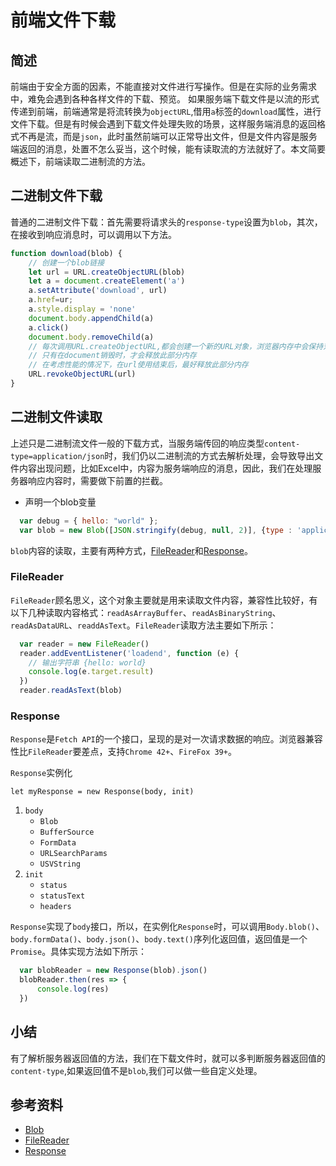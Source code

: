 # 前端文件下载

## 简述

前端由于安全方面的因素，不能直接对文件进行写操作。但是在实际的业务需求中，难免会遇到各种各样文件的下载、预览。
如果服务端下载文件是以流的形式传递到前端，前端通常是将流转换为`objectURL`,借用`a`标签的`download`属性，进行文件下载。但是有时候会遇到下载文件处理失败的场景，这样服务端消息的返回格式不再是流，而是`json`，此时虽然前端可以正常导出文件，但是文件内容是服务端返回的消息，处置不怎么妥当，这个时候，能有读取流的方法就好了。本文简要概述下，前端读取二进制流的方法。

## 二进制文件下载

普通的二进制文件下载：首先需要将请求头的`response-type`设置为`blob`，其次，在接收到响应消息时，可以调用以下方法。

```JavaScript
function download(blob) {
    // 创建一个blob链接
    let url = URL.createObjectURL(blob)
    let a = document.createElement('a')
    a.setAttribute('download', url)
    a.href=ur;
    a.style.display = 'none'
    document.body.appendChild(a)
    a.click()
    document.body.removeChild(a)
    // 每次调用URL.createObjectURL,都会创建一个新的URL对象，浏览器内存中会保持对该对象的引用
    // 只有在document销毁时，才会释放此部分内存
    // 在考虑性能的情况下，在url使用结束后，最好释放此部分内存
    URL.revokeObjectURL(url)
}
```

## 二进制文件读取

上述只是二进制流文件一般的下载方式，当服务端传回的响应类型`content-type=application/json`时，我们仍以二进制流的方式去解析处理，会导致导出文件内容出现问题，比如Excel中，内容为服务端响应的消息，因此，我们在处理服务器响应内容时，需要做下前置的拦截。

- 声明一个blob变量

```JavaScript
  var debug = { hello: "world" };
  var blob = new Blob([JSON.stringify(debug, null, 2)], {type : 'application/json'})
```

`blob`内容的读取，主要有两种方式，[FileReader](https://developer.mozilla.org/zh-CN/docs/Web/API/FileReader)和[Response](https://developer.mozilla.org/zh-CN/docs/Web/API/Response/Response)。

### FileReader

`FileReader`顾名思义，这个对象主要就是用来读取文件内容，兼容性比较好，有以下几种读取内容格式：`readAsArrayBuffer`、`readAsBinaryString`、`readAsDataURL`、`readdAsText`。`FileReader`读取方法主要如下所示：

```JavaScript
  var reader = new FileReader()
  reader.addEventListener('loadend', function (e) {
    // 输出字符串 {hello: world}
    console.log(e.target.result)
  })
  reader.readAsText(blob)
```

### Response

`Response`是`Fetch API`的一个接口，呈现的是对一次请求数据的响应。浏览器兼容性比`FileReader`要差点，支持`Chrome 42+`、`FireFox 39+`。

`Response`实例化

```
let myResponse = new Response(body, init)
```

1. `body`
   - `Blob`
   - `BufferSource`
   - `FormData`
   - `URLSearchParams`
   - `USVString`
2. `init`
   - `status`
   - `statusText`
   - `headers`

`Response`实现了`body`接口，所以，在实例化`Response`时，可以调用`Body.blob()`、`body.formData()`、`body.json()`、`body.text()`序列化返回值，返回值是一个`Promise`。具体实现方法如下所示：

```javascript
  var blobReader = new Response(blob).json()
  blobReader.then(res => {
      console.log(res)
  })
```

## 小结

有了解析服务器返回值的方法，我们在下载文件时，就可以多判断服务器返回值的`content-type`,如果返回值不是`blob`,我们可以做一些自定义处理。

## 参考资料

- [Blob](https://developer.mozilla.org/zh-CN/docs/Web/API/Blob)
- [FileReader](https://developer.mozilla.org/zh-CN/docs/Web/API/FileReader)
- [Response](https://developer.mozilla.org/zh-CN/docs/Web/API/Response/Response)
